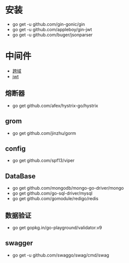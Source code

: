 # 安装
- go get -u github.com/gin-gonic/gin
- go get -u github.com/appleboy/gin-jwt
- go get -u github.com/buger/jsonparser

# 中间件
- [跨域](gin_middlerware/CorsMiddleware.go)
- [jwt](gin_middlerware/JwtMiddleware.go)

## 熔断器
- go get github.com/afex/hystrix-go/hystrix

## grom
- go get github.com/jinzhu/gorm

## config
- go get github.com/spf13/viper

## DataBase
- go get github.com/mongodb/mongo-go-driver/mongo
- go get github.com/go-sql-driver/mysql
- go get github.com/gomodule/redigo/redis

## 数据验证
- go get gopkg.in/go-playground/validator.v9

## swagger
- go get -u github.com/swaggo/swag/cmd/swag

